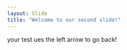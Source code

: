 ```yaml
---
layout: Slide
title: "Welcome to our second slide!"
---
```

your test
ues the left arrow to go back!
